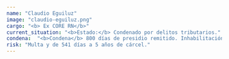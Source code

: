 ```yaml
---
name: "Claudio Eguiluz"
image: "claudio-eguiluz.png"
cargo: "<b> Ex CORE RN</b>"
current_situation: "<b>Estado:</b> Condenado por delitos tributarios."
condena:  "<b>Condena</b> 800 días de presidio remitido. Inhabilitación al ejercicio de cargos públicos hasta 2020."
risk: "Multa y de 541 días a 5 años de cárcel."
---
```

